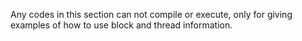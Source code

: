 Any codes in this section can not compile or execute, only for giving examples of how to use block and thread information.

